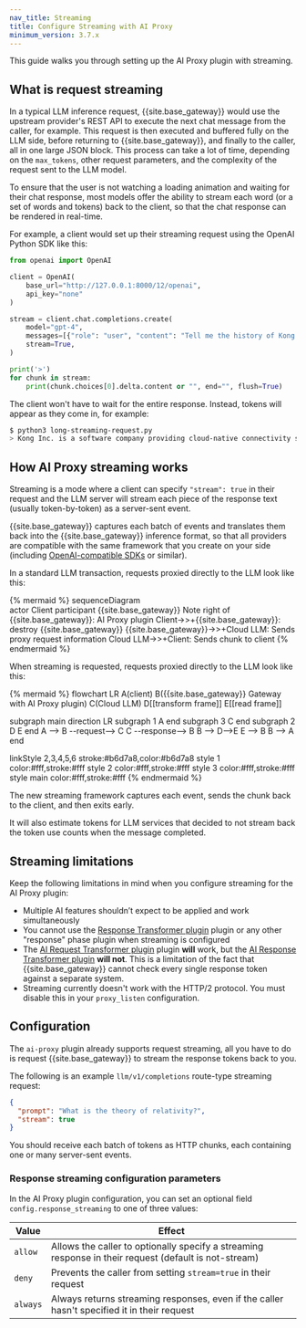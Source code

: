 ```yaml
---
nav_title: Streaming
title: Configure Streaming with AI Proxy
minimum_version: 3.7.x
---
```


This guide walks you through setting up the AI Proxy plugin with streaming.

## What is request streaming

In a typical LLM inference request, {{site.base_gateway}} would use the upstream provider's REST API to execute the next chat message from the caller, for example.
This request is then executed and buffered fully on the LLM side, before returning to {{site.base_gateway}}, and finally to the caller, all in one large JSON block. This process can take a lot of time, depending on the `max_tokens`, other request parameters, and the complexity of the request sent to the LLM model.

To ensure that the user is not watching a loading animation and waiting for their chat response, most models offer the ability to stream each
word (or a set of words and tokens) back to the client, so that the chat response can be rendered in real-time.

For example, a client would set up their streaming request using the OpenAI Python SDK like this:

```python
from openai import OpenAI

client = OpenAI(
    base_url="http://127.0.0.1:8000/12/openai",
    api_key="none"
)

stream = client.chat.completions.create(
    model="gpt-4",
    messages=[{"role": "user", "content": "Tell me the history of Kong Inc."}],
    stream=True,
)

print('>')
for chunk in stream:
    print(chunk.choices[0].delta.content or "", end="", flush=True)
```

The client won't have to wait for the entire response. Instead, tokens will appear as they come in, for example:

```sh
$ python3 long-streaming-request.py
> Kong Inc. is a software company providing cloud-native connectivity solutions for APIs and # and so on...
```

## How AI Proxy streaming works

Streaming is a mode where a client can specify `"stream": true` in their request and the LLM server will stream each piece of the response text (usually token-by-token) as a server-sent event.

{{site.base_gateway}} captures each batch of events and translates them back into the {{site.base_gateway}} inference format, so that all providers are compatible with the same framework that you create on your side (including [OpenAI-compatible SDKs](/hub/kong-inc/ai-proxy/how-to/sdk-usage/) or similar).

In a standard LLM transaction, requests proxied directly to the LLM look like this:

{% mermaid %}
sequenceDiagram    
  actor Client
  participant {{site.base_gateway}}
  Note right of {{site.base_gateway}}: AI Proxy plugin
  Client->>+{{site.base_gateway}}: 
  destroy {{site.base_gateway}}
  {{site.base_gateway}}->>+Cloud LLM: Sends proxy request information
  Cloud LLM->>+Client: Sends chunk to client
{% endmermaid %}

When streaming is requested, requests proxied directly to the LLM look like this:

{% mermaid %}
flowchart LR
  A(client)
  B({{site.base_gateway}} Gateway with 
  AI Proxy plugin)
  C(Cloud LLM)
  D[[transform frame]]
  E[[read frame]]

subgraph main
direction LR
  subgraph 1
  A
  end
  subgraph 3
  C
  end
  subgraph 2
  D
  E
  end
  A --> B --request--> C
  C --response--> B
  B --> D-->E
  E --> B
  B --> A
end

  linkStyle 2,3,4,5,6 stroke:#b6d7a8,color:#b6d7a8
  style 1 color:#fff,stroke:#fff
  style 2 color:#fff,stroke:#fff
  style 3 color:#fff,stroke:#fff
  style main color:#fff,stroke:#fff
{% endmermaid %}

The new streaming framework captures each event, sends the chunk back to the client, and then exits early. 

It will also estimate tokens for LLM services that decided to not stream back the token use counts when the message completed.

## Streaming limitations

Keep the following limitations in mind when you configure streaming for the AI Proxy plugin: 

* Multiple AI features shouldn’t expect to be applied and work simultaneously
* You cannot use the [Response Transformer plugin](/hub/kong-inc/response-transformer/) plugin or any other "response" phase plugin when streaming is configured
* The [AI Request Transformer plugin](/hub/kong-inc/ai-request-transformer/) plugin **will** work, but the [AI Response Transformer plugin](/hub/kong-inc/ai-response-transformer/) **will not**. This is a limitation of the fact that {{site.base_gateway}} cannot check every single response token against a separate system.
* Streaming currently doesn't work with the HTTP/2 protocol. You must disable this in your `proxy_listen` configuration.

## Configuration

The `ai-proxy` plugin already supports request streaming, all you have to do is request {{site.base_gateway}} to stream the response tokens back to you.

The following is an example `llm/v1/completions` route-type streaming request:

```json
{
  "prompt": "What is the theory of relativity?",
  "stream": true
}
```

You should receive each batch of tokens as HTTP chunks, each containing one or many server-sent events.

### Response streaming configuration parameters

In the AI Proxy plugin configuration, you can set an optional field `config.response_streaming` to one of three values:

| Value  | Effect                                                                                    |
|--------|------------------------------------------------------------------------------------------------------|
| `allow`  | Allows the caller to optionally specify a streaming response in their request (default is not-stream) |
| `deny`   | Prevents the caller from setting `stream=true` in their request                                           |
| `always` | Always returns streaming responses, even if the caller hasn't specified it in their request       |
